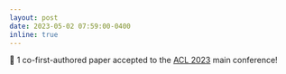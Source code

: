 ```yaml
---
layout: post
date: 2023-05-02 07:59:00-0400
inline: true
---
```


:tada: 1 co-first-authored paper accepted to the <a href="https://2023.aclweb.org/">ACL 2023</a> main conference!
